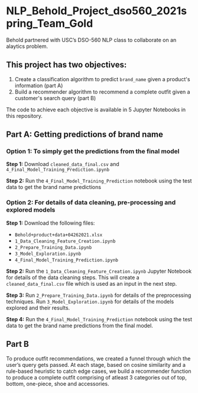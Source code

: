 # NLP_Behold_Project_dso560_2021spring_Team_Gold
Behold partnered with USC’s DSO-560 NLP class to collaborate on an alaytics problem.  

## This project has two objectives:

1. Create a classification algorithm to predict `brand_name` given a product's information (part A)
2. Build a recommender algorithm to recommend a complete outfit given a customer's search query (part B)

The code to achieve each objective is available in 5 Jupyter Notebooks in this repository.

## Part A: Getting predictions of brand name

### Option 1: To simply get the predictions from the final model
**Step 1:** Download `cleaned_data_final.csv` and `4_Final_Model_Training_Prediction.ipynb`

**Step 2:** Run the `4_Final_Model_Training_Prediction` notebook using the test data to get the brand name predictions  


### Option 2: For details of data cleaning, pre-processing and explored models
**Step 1:** Download the following files: 
- `Behold+product+data+04262021.xlsx`
- `1_Data_Cleaning_Feature_Creation.ipynb`
- `2_Prepare_Training_Data.ipynb`
- `3_Model_Exploration.ipynb`
- `4_Final_Model_Training_Prediction.ipynb`

 **Step 2:** Run the `1_Data_Cleaning_Feature_Creation.ipynb` Jupyter Notebook for details of the data cleaning steps. This will create a `cleaned_data_final.csv` file which is used as an input in the next step.

**Step 3:** Run `2_Prepare_Training_Data.ipynb` for details of the preprocessing techniques. Run `3_Model_Exploration.ipynb` for details of the models explored and their results.

**Step 4:** Run the `4_Final_Model_Training_Prediction` notebook using the test data to get the brand name predictions from the final model.

## Part B
To produce outfit recommendations, we created a funnel through which the user’s query gets passed. At each stage, based on cosine similarity and a rule-based heuristic to catch edge cases, we build a recommender function to produce a complete outfit comprising of atleast 3 categories out of top, bottom, one-piece, shoe and accessories. 


